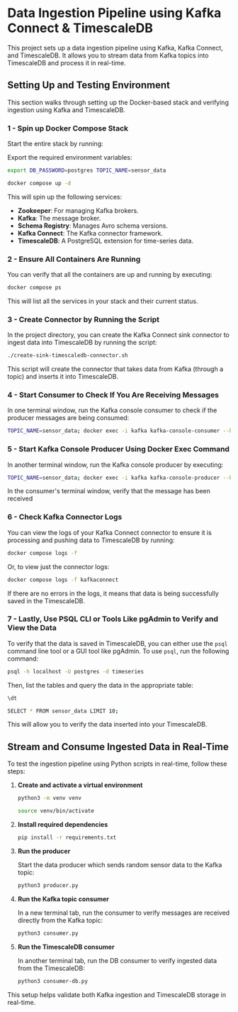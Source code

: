 # Data Ingestion Pipeline using Kafka Connect & TimescaleDB

This project sets up a data ingestion pipeline using Kafka, Kafka Connect, and TimescaleDB. It allows you to stream data from Kafka topics into TimescaleDB and process it in real-time.

## Setting Up and Testing Environment

This section walks through setting up the Docker-based stack and verifying ingestion using Kafka and TimescaleDB.

### 1 - Spin up Docker Compose Stack

Start the entire stack by running:

Export the required environment variables:

```bash
export DB_PASSWORD=postgres TOPIC_NAME=sensor_data
```

```bash
docker compose up -d
```

This will spin up the following services:
- **Zookeeper**: For managing Kafka brokers.
- **Kafka**: The message broker.
- **Schema Registry**: Manages Avro schema versions.
- **Kafka Connect**: The Kafka connector framework.
- **TimescaleDB**: A PostgreSQL extension for time-series data.

### 2 - Ensure All Containers Are Running

You can verify that all the containers are up and running by executing:

```bash
docker compose ps
```

This will list all the services in your stack and their current status.

### 3 - Create Connector by Running the Script

In the project directory, you can create the Kafka Connect sink connector to ingest data into TimescaleDB by running the script:

```bash
./create-sink-timescaledb-connector.sh
```

This script will create the connector that takes data from Kafka (through a topic) and inserts it into TimescaleDB.

### 4 - Start Consumer to Check If You Are Receiving Messages

In one terminal window, run the Kafka console consumer to check if the producer messages are being consumed:

```bash
TOPIC_NAME=sensor_data; docker exec -i kafka kafka-console-consumer --bootstrap-server localhost:9092 --topic $TOPIC_NAME --from-beginning
```


### 5 - Start Kafka Console Producer Using Docker Exec Command

In another terminal window, run the Kafka console producer by executing:

```bash
TOPIC_NAME=sensor_data; docker exec -i kafka kafka-console-producer --broker-list localhost:9092 --topic $TOPIC_NAME <<< '{"schema":{"type":"struct","fields":[{"field":"id","type":"int32"},{"field":"temperature","type":"float"},{"field":"humidity","type":"float"}],"optional":false,"name":"iot_data"},"payload":{"id":1,"temperature":25.3,"humidity":60.2}}'
```

In the consumer's terminal window, verify that the message has been received


### 6 - Check Kafka Connector Logs

You can view the logs of your Kafka Connect connector to ensure it is processing and pushing data to TimescaleDB by running:

```bash
docker compose logs -f
```

Or, to view just the connector logs:

```bash
docker compose logs -f kafkaconnect
```

If there are no errors in the logs, it means that data is being successfully saved in the TimescaleDB.

### 7 - Lastly, Use PSQL CLI or Tools Like pgAdmin to Verify and View the Data

To verify that the data is saved in TimescaleDB, you can either use the `psql` command line tool or a GUI tool like pgAdmin. To use `psql`, run the following command:

```bash
psql -h localhost -U postgres -d timeseries
```

Then, list the tables and query the data in the appropriate table:

```bash
\dt
```
```bash
SELECT * FROM sensor_data LIMIT 10;
```

This will allow you to verify the data inserted into your TimescaleDB.

## Stream and Consume Ingested Data in Real-Time

To test the ingestion pipeline using Python scripts in real-time, follow these steps:

1. **Create and activate a virtual environment**

    ```bash
    python3 -m venv venv
    ```
    ```bash  
    source venv/bin/activate
    ```

2. **Install required dependencies**

    ```bash
    pip install -r requirements.txt
    ```

3. **Run the producer**

    Start the data producer which sends random sensor data to the Kafka topic:

    ```bash
    python3 producer.py
    ```

4. **Run the Kafka topic consumer**

    In a new terminal tab, run the consumer to verify messages are received directly from the Kafka topic:

    ```bash
    python3 consumer.py
    ```

5. **Run the TimescaleDB consumer**

    In another terminal tab, run the DB consumer to verify ingested data from the TimescaleDB:

    ```bash
    python3 consumer-db.py
    ```
This setup helps validate both Kafka ingestion and TimescaleDB storage in real-time.
